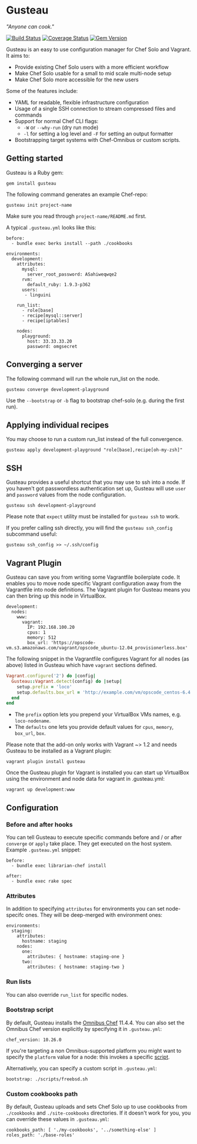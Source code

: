 # Gusteau

*"Anyone can cook."*

[![Build Status](https://www.travis-ci.org/locomote/gusteau.png?branch=master)](https://www.travis-ci.org/locomote/gusteau)
[![Coverage Status](https://coveralls.io/repos/locomote/gusteau/badge.png)](https://coveralls.io/r/locomote/gusteau)
[![Gem Version](https://badge.fury.io/rb/gusteau.png)](http://badge.fury.io/rb/gusteau)

Gusteau is an easy to use configuration manager for Chef Solo and Vagrant. It aims to:

* Provide existing Chef Solo users with a more efficient workflow
* Make Chef Solo usable for a small to mid scale multi-node setup
* Make Chef Solo more accessible for the new users

Some of the features include:

* YAML for readable, flexible infrastructure configuration
* Usage of a single SSH connection to stream compressed files and commands
* Support for normal Chef CLI flags:
  * `-W` or `--why-run` (dry run mode)
  * `-l` for setting a log level and   `-F` for setting an output formatter
* Bootstrapping target systems with Chef-Omnibus or custom scripts.


## Getting started

Gusteau is a Ruby gem:

```
gem install gusteau
```

The following command generates an example Chef-repo:

```
gusteau init project-name
```

Make sure you read through `project-name/README.md` first.

A typical `.gusteau.yml` looks like this:

```
before:
  - bundle exec berks install --path ./cookbooks

environments:
  development:
    attributes:
      mysql:
        server_root_password: ASahiweqwqe2
      rvm:
        default_ruby: 1.9.3-p362
      users:
       - linguini

    run_list:
      - role[base]
      - recipe[mysql::server]
      - recipe[iptables]

    nodes:
      playground:
        host: 33.33.33.20
        password: omgsecret
```


## Converging a server

The following command will run the whole run_list on the node.

```
gusteau converge development-playground
```

Use the `--bootstrap` or `-b` flag to bootstrap chef-solo (e.g. during the first run).

## Applying individual recipes

You may choose to run a custom run_list instead of the full convergence.

```
gusteau apply development-playground "role[base],recipe[oh-my-zsh]"
```

## SSH

Gusteau provides a useful shortcut that you may use to ssh into a node. If you haven't got passwordless authentication set up, Gusteau will use `user` and `password` values from the node configuration.

```
gusteau ssh development-playground
```

Please note that `expect` utility must be installed for `gusteau ssh` to work.

If you prefer calling ssh directly, you will find the `gusteau ssh_config` subcommand useful:

```
gusteau ssh_config >> ~/.ssh/config
```

## Vagrant Plugin

Gusteau can save you from writing some Vagrantfile boilerplate code. It enables you to move node specific Vagrant configuration away from the Vagrantfile into node definitions. The Vagrant plugin for Gusteau means you can then bring up this node in VirtualBox.

```
development:
  nodes:
    www:
      vagrant:
        IP: 192.168.100.20
        cpus: 1
        memory: 512
        box_url: 'https://opscode-vm.s3.amazonaws.com/vagrant/opscode_ubuntu-12.04_provisionerless.box'
```

The following snippet in the Vagrantfile configures Vagrant for all nodes (as above) listed in Gusteau which have `vagrant` sections defined.

```ruby
Vagrant.configure('2') do |config|
  Gusteau::Vagrant.detect(config) do |setup|
    setup.prefix = 'loco'
    setup.defaults.box_url = 'http://example.com/vm/opscode_centos-6.4.box'
  end
end
```

* The `prefix` option lets you prepend your VirtualBox VMs names, e.g. `loco-nodename`.
* The `defaults` one lets you provide default values for `cpus`, `memory`, `box_url`, `box`.

Please note that the add-on only works with Vagrant ~> 1.2 and needs Gusteau to be installed as a Vagrant plugin:

```
vagrant plugin install gusteau
```

Once the Gusteau plugin for Vagrant is installed you can start up VirtualBox using the environment and node data for vagrant in .gusteau.yml:

```
vagrant up development:www
```

## Configuration

### Before and after hooks

You can tell Gusteau to execute specific commands before and / or after `converge` or `apply` take place. They get executed on the host system. Example `.gusteau.yml` snippet:

```
before:
  - bundle exec librarian-chef install

after:
  - bundle exec rake spec
```

### Attributes
In addition to specifying `attributes` for environments you can set node-specifc ones. They will be deep-merged with environment ones:

```
environments:
  staging:
    attributes:
      hostname: staging
    nodes:
      one:
        attributes: { hostname: staging-one }
      two:
        attributes: { hostname: staging-two }
```

### Run lists

You can also override `run_list` for specific nodes.

### Bootstrap script

By default, Gusteau installs the [Omnibus Chef](http://www.opscode.com/chef/install/) 11.4.4. You can also set the Omnibus Chef version explicitly by specifying it in `.gusteau.yml`:

```
chef_version: 10.26.0
```

If you're targeting a non Omnibus-supported platform you might want to specify the `platform` value for a node: this invokes a specific [script](https://github.com/locomote/gusteau/tree/master/bootstrap).

Alternatively, you can specify a custom script in `.gusteau.yml`:

```
bootstrap: ./scripts/freebsd.sh
```


### Custom cookbooks path

By default, Gusteau uploads and sets Chef Solo up to use cookbooks from `./cookbooks` and `./site-cookbooks` directories. If it doesn't work for you, you can override these values in `.gusteau.yml`:

```
cookbooks_path: [ './my-cookbooks', '../something-else' ]
roles_path: './base-roles'
```
